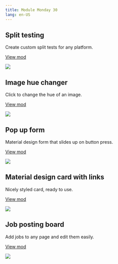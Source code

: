 ```yaml
---
title: Module Monday 30
lang: en-US
---
```


## Split testing

Create custom split tests for any platform.

<a class="btn btn-sm" href="https://anymod.com/mod/mllmnd?v=20">View mod</a>

<a href="https://anymod.com/mod/mllmnd?v=20">
  <img src="https://res.cloudinary.com/component/image/upload/v1551636830/split-test_rhfw5n.gif"/>
</a>

## Image hue changer

Click to change the hue of an image.

<a class="btn btn-sm" href="https://anymod.com/mod/dkklrn?h1=33&h2=100&v=35">View mod</a>

<a href="https://anymod.com/mod/dkklrn?h1=33&h2=100&v=35">
  <img src="https://res.cloudinary.com/component/image/upload/v1551633827/hue_vkwf7p.gif"/>
</a>

## Pop up form

Material design form that slides up on button press.

<a class="btn btn-sm" href="https://anymod.com/mod/mllmnm?v=20">View mod</a>

<a href="https://anymod.com/mod/mllmnm?v=20">
  <img src="https://res.cloudinary.com/component/image/upload/v1551637767/popup-form_isicct.gif"/>
</a>

## Material design card with links

Nicely styled card, ready to use.

<a class="btn btn-sm" href="https://anymod.com/mod/kbolm?v=32">View mod</a>

<a href="https://anymod.com/mod/kbolm?v=32">
  <img src="https://res.cloudinary.com/component/image/upload/v1551639068/mdc-card_dvbouy.png"/>
</a>

## Job posting board

Add jobs to any page and edit them easily.

<a class="btn btn-sm" href="https://anymod.com/mod/onmmk?v=20">View mod</a>

<a href="https://anymod.com/mod/onmmk?v=20">
  <img src="https://res.cloudinary.com/component/image/upload/v1531358306/job-posting_c5jsep.png"/>
</a>
